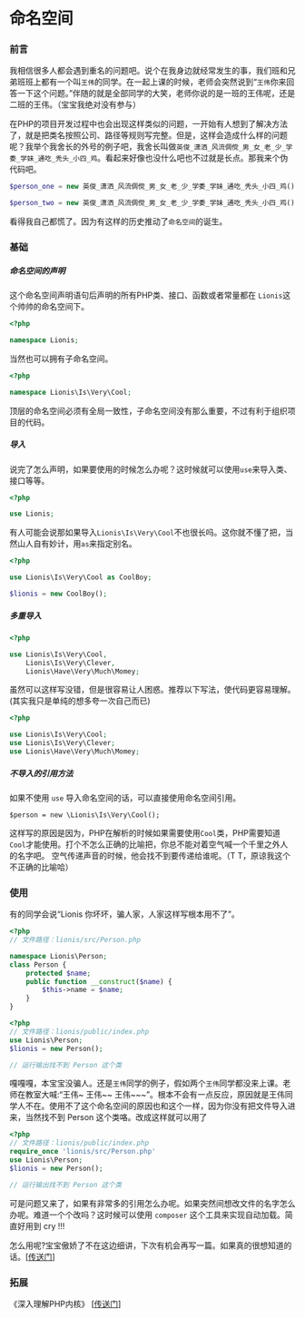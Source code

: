 # 命名空间

### 前言
我相信很多人都会遇到重名的问题吧。说个在我身边就经常发生的事，我们班和兄弟班班上都有一个叫`王伟`的同学。在一起上课的时候，老师会突然说到“`王伟`你来回答一下这个问题。”伴随的就是全部同学的大笑，老师你说的是一班的王伟呢，还是二班的王伟。（宝宝我绝对没有参与）

在PHP的项目开发过程中也会出现这样类似的问题，一开始有人想到了解决方法了，就是把类名按照公司、路径等规则写完整。但是，这样会造成什么样的问题呢？我举个我舍长的外号的例子吧，我舍长叫做`英俊_潇洒_风流倜傥_男_女_老_少_学委_学妹_通吃_秃头_小四_鸡`。看起来好像也没什么吧也不过就是长点。那我来个伪代码吧。

```php
$person_one = new 英俊_潇洒_风流倜傥_男_女_老_少_学委_学妹_通吃_秃头_小四_鸡();

$person_two = new 英俊_潇洒_风流倜傥_男_女_老_少_学委_学妹_通吃_秃头_小四_鸡();
```
看得我自己都慌了。因为有这样的历史推动了`命名空间`的诞生。

### 基础


##### 命名空间的声明
这个命名空间声明语句后声明的所有PHP类、接口、函数或者常量都在 `Lionis`这个帅帅的命名空间下。
```php
<?php

namespace Lionis;
```
当然也可以拥有子命名空间。
```php
<?php

namespace Lionis\Is\Very\Cool;
```
顶层的命名空间必须有全局一致性，子命名空间没有那么重要，不过有利于组织项目的代码。


##### 导入
说完了怎么声明，如果要使用的时候怎么办呢？这时候就可以使用`use`来导入类、接口等等。
```php
<?php 

use Lionis;
```
有人可能会说那如果导入`Lionis\Is\Very\Cool`不也很长吗。这你就不懂了把，当然山人自有妙计，用`as`来指定别名。
```php
<?php

use Lionis\Is\Very\Cool as CoolBoy;

$lionis = new CoolBoy();
```


##### 多重导入
```php
<?php

use Lionis\Is\Very\Cool,
	Lionis\Is\Very\Clever,
	Lionis\Have\Very\Much\Momey;
```
虽然可以这样写没错，但是很容易让人困惑。推荐以下写法，使代码更容易理解。(其实我只是单纯的想多夸一次自己而已)
```php
<?php

use Lionis\Is\Very\Cool;
use	Lionis\Is\Very\Clever;
use	Lionis\Have\Very\Much\Momey;
```

##### 不导入的引用方法
如果不使用 `use` 导入命名空间的话，可以直接使用命名空间引用。
```
$person = new \Lionis\Is\Very\Cool();
```
这样写的原因是因为，PHP在解析的时候如果需要使用`Cool`类，PHP需要知道`Cool`才能使用。打个不怎么正确的比喻把，你总不能对着空气喊一个千里之外人的名字吧。 空气传递声音的时候，他会找不到要传递给谁呢。（T T，原谅我这个不正确的比喻哈）

### 使用
有的同学会说“Lionis 你坏坏，骗人家，人家这样写根本用不了”。

```php
<?php
// 文件路径：lionis/src/Person.php

namespace Lionis\Person;
class Person {
	protected $name;
	public function __construct($name) {
		$this->name = $name;
	}
}
```
```php
<?php 
// 文件路径：lionis/public/index.php
use Lionis\Person;
$lionis = new Person();

// 运行输出找不到 Person 这个类
```
嘎嘎嘎，本宝宝没骗人。还是`王伟`同学的例子，假如两个`王伟`同学都没来上课。老师在教室大喊:“王伟~ 王伟~~ 王伟~~~”。根本不会有一点反应，原因就是王伟同学人不在。使用不了这个命名空间的原因也和这个一样，因为你没有把文件导入进来，当然找不到 Person 这个类咯。改成这样就可以用了
```php
<?php 
// 文件路径：lionis/public/index.php
require_once 'lionis/src/Person.php'
use Lionis\Person;
$lionis = new Person();

// 运行输出找不到 Person 这个类
```
可是问题又来了，如果有非常多的引用怎么办呢。如果突然间想改文件的名字怎么办呢。难道一个个改吗？这时候可以使用 `composer` 这个工具来实现自动加载。简直好用到 cry !!!

怎么用呢?宝宝傲娇了不在这边细讲，下次有机会再写一篇。如果真的很想知道的话。[[传送门](http://docs.phpcomposer.com/01-basic-usage.html#Autoloading)]

### 拓展
《深入理解PHP内核》 [[传送门](http://www.php-internals.com/book/?p=chapt05/05-08-class-namespace)]
